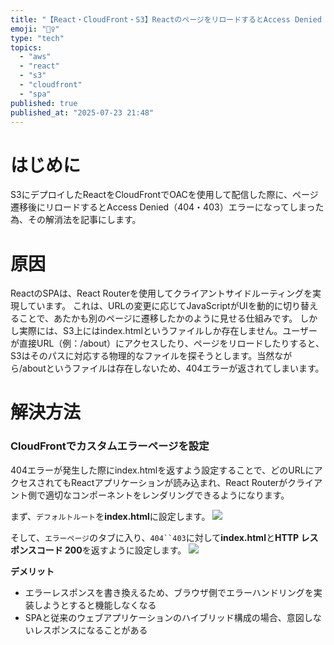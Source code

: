 ```yaml
---
title: "【React・CloudFront・S3】ReactのページをリロードするとAccess Denied（404・403）エラーになる"
emoji: "🙆‍♀️"
type: "tech"
topics:
  - "aws"
  - "react"
  - "s3"
  - "cloudfront"
  - "spa"
published: true
published_at: "2025-07-23 21:48"
---
```


# はじめに
S3にデプロイしたReactをCloudFrontでOACを使用して配信した際に、ページ遷移後にリロードするとAccess Denied（404・403）エラーになってしまった為、その解消法を記事にします。

# 原因
ReactのSPAは、React Routerを使用してクライアントサイドルーティングを実現しています。
これは、URLの変更に応じてJavaScriptがUIを動的に切り替えることで、あたかも別のページに遷移したかのように見せる仕組みです。
しかし実際には、S3上にはindex.htmlというファイルしか存在しません。ユーザーが直接URL（例：/about）にアクセスしたり、ページをリロードしたりすると、S3はそのパスに対応する物理的なファイルを探そうとします。当然ながら/aboutというファイルは存在しないため、404エラーが返されてしまいます。

# 解決方法

### CloudFrontでカスタムエラーページを設定

404エラーが発生した際にindex.htmlを返すよう設定することで、どのURLにアクセスされてもReactアプリケーションが読み込まれ、React Routerがクライアント側で適切なコンポーネントをレンダリングできるようになります。

まず、`デフォルトルート`を**index.html**に設定します。
![](https://storage.googleapis.com/zenn-user-upload/3dafba29e518-20250723.png)

そして、`エラーページ`のタブに入り、`404``403`に対して**index.html**と**HTTP レスポンスコード 200**を返すように設定します。
![](https://storage.googleapis.com/zenn-user-upload/23dab0c81374-20250723.png)

**デメリット**
- エラーレスポンスを書き換えるため、ブラウザ側でエラーハンドリングを実装しようとすると機能しなくなる
- SPAと従来のウェブアプリケーションのハイブリッド構成の場合、意図しないレスポンスになることがある
